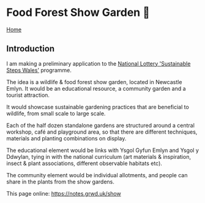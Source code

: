 # Food Forest Show Garden 🏡

[Home](https://notes.grwd.uk/show/)

## Introduction

I am making a preliminary application to the [National Lottery 'Sustainable Steps Wales'](https://www.tnlcommunityfund.org.uk/funding/programmes/sustainable-steps-wales-action-grants) programme.

The idea is a wildlife & food forest show garden, located in Newcastle Emlyn. It would be an educational resource, a community garden and a tourist attraction.

It would showcase sustainable gardening practices that are beneficial to wildlife, from small scale to large scale. 

Each of the half dozen standalone gardens are structured around a central workshop, café and playground area, so that there are different techniques, materials and planting combinations on display.

The educational element would be links with Ysgol Gyfun Emlyn and Ysgol y Ddwylan, tying in with the national curriculum (art materials & inspiration, insect & plant associations, different observable habitats etc).

The community element would be individual allotments, and people can share in the plants from the show gardens.

This page online: <https://notes.grwd.uk/show>
